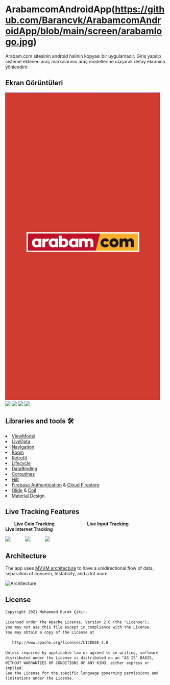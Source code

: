 

# ArabamcomAndroidApp(https://github.com/Barancvk/ArabamcomAndroidApp/blob/main/screen/arabamlogo.jpg)

Arabam.com sitesinin android halinin kopyası bir uygulamadır. Giriş yapılıp sisteme eklenen araç markalarının araç modellerine ulaşarak detay ekranına yönlendirir.

## Ekran Görüntüleri 
<p float="left">
  <img src="https://github.com/Barancvk/ArabamcomAndroidApp/blob/main/screen/SPLASH.png" />
  <img src="https://user-images.githubusercontent.com/53263815/116127227-41a9fd80-a6d0-11eb-8955-f4deabb0b59e.png" />
  <img src="https://user-images.githubusercontent.com/53263815/116127227-41a9fd80-a6d0-11eb-8955-f4deabb0b59e.png" />
  <img src="https://user-images.githubusercontent.com/53263815/116127227-41a9fd80-a6d0-11eb-8955-f4deabb0b59e.png" />
  <img src="https://user-images.githubusercontent.com/53263815/116127227-41a9fd80-a6d0-11eb-8955-f4deabb0b59e.png" />
  
</p>

## Libraries and tools 🛠
<li><a href="https://developer.android.com/topic/libraries/architecture/viewmodel">ViewModel</a></li>
<li><a href="https://developer.android.com/topic/libraries/architecture/livedata">LiveData</a></li>
<li><a href="https://developer.android.com/guide/navigation">Navigation</a></li>
<li><a href="https://developer.android.com/training/data-storage/room">Room</a></li>
<li><a href="https://square.github.io/retrofit/">Retrofit</a></li>
<li><a href="https://developer.android.com/topic/libraries/architecture/lifecycle">Lifecycle</a></li>
<li><a href="https://developer.android.com/topic/libraries/data-binding">DataBinding</a></li>
<li><a href="https://developer.android.com/topic/libraries/architecture/coroutines">Coroutines</a></li>
<li><a href="https://developer.android.com/training/dependency-injection/hilt-android">Hilt</a></li>
<li><a href="https://firebase.google.com/products/auth">Firebase Authentication</a> & <a href="https://firebase.google.com/products/firestore">Cloud Firestore</a> </li>
<li><a href="https://github.com/bumptech/glide">Glide</a> & <a href="https://github.com/coil-kt/coil">Coil</a></li>
<li><a href="https://material.io/develop/android">Material Design</a></li>

## Live Tracking Features

&emsp;&emsp;<b>Live Coin Tracking</b>&emsp;&emsp;&emsp;&emsp;&emsp;&emsp;&emsp; <b>Live Input Tracking</b> &emsp;&emsp;&emsp;&emsp;&emsp;&emsp; <b>Live Internet Tracking</b>

<p float="left">
  <img src="https://user-images.githubusercontent.com/53263815/116129290-9c445900-a6d2-11eb-906e-36b6920fb755.gif" width="200"/>&emsp;&emsp;&emsp;
  <img src="https://user-images.githubusercontent.com/53263815/116129663-0a891b80-a6d3-11eb-9ae9-af106345446f.gif" width="200" />&emsp;&emsp;&emsp;
  <img src="https://user-images.githubusercontent.com/53263815/116130419-e24dec80-a6d3-11eb-910f-f46efc87a9fc.gif" width="200" />&emsp;&emsp;&emsp;
</p>

## Architecture
The app uses <a href="https://developer.android.com/jetpack/guide">MVVM architecture</a> to have a unidirectional flow of data, separation of concern, testability, and a lot more.

![Architecture](https://developer.android.com/topic/libraries/architecture/images/final-architecture.png)

License
--------


    Copyright 2021 Muhammed Burak Çakır.

    Licensed under the Apache License, Version 2.0 (the "License");
    you may not use this file except in compliance with the License.
    You may obtain a copy of the License at

       http://www.apache.org/licenses/LICENSE-2.0

    Unless required by applicable law or agreed to in writing, software
    distributed under the License is distributed on an "AS IS" BASIS,
    WITHOUT WARRANTIES OR CONDITIONS OF ANY KIND, either express or implied.
    See the License for the specific language governing permissions and
    limitations under the License.

